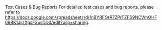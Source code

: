 Test Cases & Bug Reports
For detailed test cases and bug reports, please refer to https://docs.google.com/spreadsheets/d/1nBYRFGrR7ZPrTZFS9NCVmOHF088K1JjjzXgsF3bsDD0/edit?usp=sharing.
